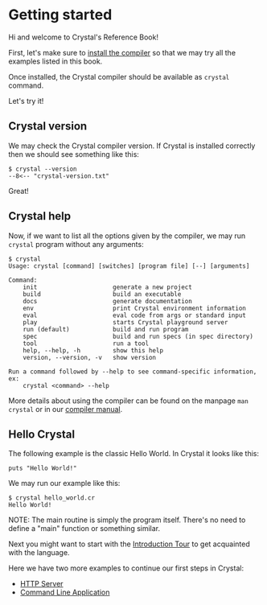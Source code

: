 # Getting started

Hi and welcome to Crystal's Reference Book!

First, let's make sure to [install the compiler](https://crystal-lang.org/install/) so that we may try all the examples listed in this book.

Once installed, the Crystal compiler should be available as `crystal` command.

Let's try it!

## Crystal version

We may check the Crystal compiler version. If Crystal is installed correctly then we should see something like this:

```console
$ crystal --version
--8<-- "crystal-version.txt"
```

Great!

## Crystal help

Now, if we want to list all the options given by the compiler, we may run `crystal` program without any arguments:

```console
$ crystal
Usage: crystal [command] [switches] [program file] [--] [arguments]

Command:
    init                     generate a new project
    build                    build an executable
    docs                     generate documentation
    env                      print Crystal environment information
    eval                     eval code from args or standard input
    play                     starts Crystal playground server
    run (default)            build and run program
    spec                     build and run specs (in spec directory)
    tool                     run a tool
    help, --help, -h         show this help
    version, --version, -v   show version

Run a command followed by --help to see command-specific information, ex:
    crystal <command> --help
```

More details about using the compiler can be found on the manpage `man crystal` or in our [compiler manual](../using_the_compiler/README.md).

## Hello Crystal

The following example is the classic Hello World. In Crystal it looks like this:

```crystal title="hello_world.cr"
puts "Hello World!"
```

We may run our example like this:

```console
$ crystal hello_world.cr
Hello World!
```

NOTE: The main routine is simply the program itself. There's no need to define a "main" function or something similar.

Next you might want to start with the [Introduction Tour](../tutorials/basics/README.md) to get acquainted with the language.

Here we have two more examples to continue our first steps in Crystal:

- [HTTP Server](./http_server.md)
- [Command Line Application](./cli.md)
